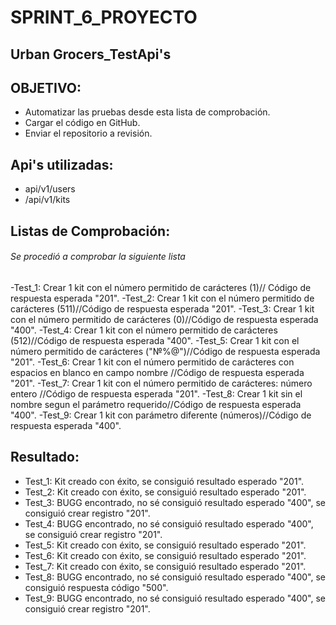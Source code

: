#  SPRINT_6_PROYECTO
## Urban Grocers_TestApi's


## OBJETIVO: 

-  Automatizar las pruebas desde esta lista de comprobación.
-  Cargar el código en GitHub.
-  Enviar el repositorio a revisión.

## Api's utilizadas:
- api/v1/users
- /api/v1/kits



## Listas de Comprobación:
###### Se procedió a comprobar la siguiente lista
-Test_1: Crear 1 kit con el número permitido de carácteres (1)// Código de respuesta esperada "201".
-Test_2: Crear 1 kit con el número permitido de carácteres (511)//Código de respuesta esperada "201".
-Test_3: Crear 1 kit con el número permitido de carácteres (0)//Código de respuesta esperada "400".
-Test_4: Crear 1 kit con el número permitido de carácteres (512)//Código de respuesta esperada "400".
-Test_5: Crear 1 kit con el número permitido de carácteres ("№%@")//Código de respuesta esperada "201".
-Test_6: Crear 1 kit con el número permitido de carácteres con espacios en blanco en campo nombre //Código de respuesta esperada "201".
-Test_7: Crear 1 kit con el número permitido  de carácteres: número entero //Código de respuesta esperada "201".
-Test_8: Crear 1 kit sin el nombre segun el parámetro requerido//Código de respuesta esperada "400".
-Test_9: Crear 1 kit con parámetro diferente (números)//Código de respuesta esperada "400".



## Resultado:


- Test_1: Kit creado con éxito, se consiguió resultado esperado "201".
- Test_2: Kit creado con éxito, se consiguió resultado esperado "201".
- Test_3: BUGG encontrado, no sé consiguió resultado esperado "400",  se consiguió crear registro "201".
- Test_4: BUGG encontrado, no sé consiguió resultado esperado "400",  se consiguió crear registro "201".
- Test_5: Kit creado con éxito, se consiguió resultado esperado "201".
- Test_6: Kit creado con éxito, se consiguió resultado esperado "201".
- Test_7: Kit creado con éxito, se consiguió resultado esperado "201".
- Test_8: BUGG encontrado, no sé consiguió resultado esperado "400", se consiguió respuesta código "500".
- Test_9: BUGG encontrado, no sé consiguió resultado esperado "400", se consiguió crear registro "201".